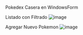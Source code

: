 Pokedex Casera en WindowsForm

Listado con Filtrado
![image](https://github.com/lubari/PokemonsDB/assets/48427687/f4788261-c3fe-470b-b015-7abee9d57626)


Agregar Nuevo Pokemon
![image](https://github.com/lubari/PokemonsDB/assets/48427687/7bb9bea9-7f18-4943-91ed-c95c2877164c)

